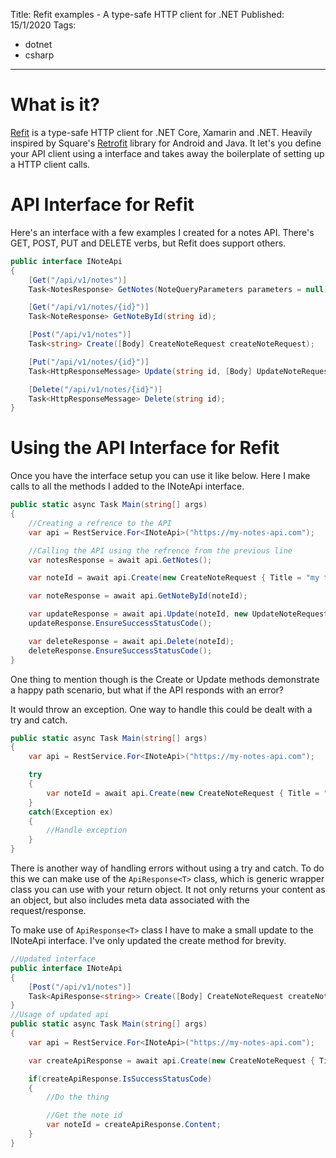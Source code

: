 Title: Refit examples - A type-safe HTTP client for .NET
Published: 15/1/2020
Tags: 
- dotnet
- csharp
---
# What is it?

[Refit](https://github.com/reactiveui/refit) is a type-safe HTTP client for .NET Core, Xamarin and .NET. Heavily inspired by Square's [Retrofit](https://square.github.io/retrofit/) library for Android and Java. It let's you define your API client using a interface and takes away the boilerplate of setting up a HTTP client calls.

# API Interface for Refit

Here's an interface with a few examples I created for a notes API. There's GET, POST, PUT and DELETE verbs, but Refit does support others. 

```csharp
public interface INoteApi
{
    [Get("/api/v1/notes")]
    Task<NotesResponse> GetNotes(NoteQueryParameters parameters = null);

    [Get("/api/v1/notes/{id}")]
    Task<NoteResponse> GetNoteById(string id);

    [Post("/api/v1/notes")]
    Task<string> Create([Body] CreateNoteRequest createNoteRequest);

    [Put("/api/v1/notes/{id}")]
    Task<HttpResponseMessage> Update(string id, [Body] UpdateNoteRequest updateNoteRequest);

    [Delete("/api/v1/notes/{id}")]
    Task<HttpResponseMessage> Delete(string id);
}
```

# Using the API Interface for Refit

Once you have the interface setup you can use it like below. Here I make calls to all the methods I added to the INoteApi interface.

```csharp
public static async Task Main(string[] args)
{
    //Creating a refrence to the API
    var api = RestService.For<INoteApi>("https://my-notes-api.com");

    //Calling the API using the refrence from the previous line 
    var notesResponse = await api.GetNotes();

    var noteId = await api.Create(new CreateNoteRequest { Title = "my title", Content = "my content" });

    var noteResponse = await api.GetNoteById(noteId);

    var updateResponse = await api.Update(noteId, new UpdateNoteRequest { Title = "updated title" });
    updateResponse.EnsureSuccessStatusCode();

    var deleteResponse = await api.Delete(noteId);
    deleteResponse.EnsureSuccessStatusCode();
}
```

One thing to mention though is the Create or Update methods demonstrate a happy path scenario, but what if the API responds with an error? 

It would throw an exception. One way to handle this could be dealt with a try and catch.

```csharp
public static async Task Main(string[] args)
{    
    var api = RestService.For<INoteApi>("https://my-notes-api.com");

    try
    {
        var noteId = await api.Create(new CreateNoteRequest { Title = "my title", Content = "my content" });
    }
    catch(Exception ex)
    {
        //Handle exception
    }
}
```

There is another way of handling errors without using a try and catch. To do this we can make use of the ```ApiResponse<T>``` class, which is generic wrapper class you can use with your return object. It not only returns your content as an object, but also includes meta data associated with the request/response.

To make use of ```ApiResponse<T>``` class I have to make a small update to the INoteApi interface. I've only updated the create method for brevity.

```csharp
//Updated interface
public interface INoteApi
{
    [Post("/api/v1/notes")]
    Task<ApiResponse<string>> Create([Body] CreateNoteRequest createNoteRequest);
}
//Usage of updated api
public static async Task Main(string[] args)
{    
    var api = RestService.For<INoteApi>("https://my-notes-api.com");

    var createApiResponse = await api.Create(new CreateNoteRequest { Title = "my title", Content = "my content" });

    if(createApiResponse.IsSuccessStatusCode)
    {
        //Do the thing 

        //Get the note id
        var noteId = createApiResponse.Content;
    }
}

```